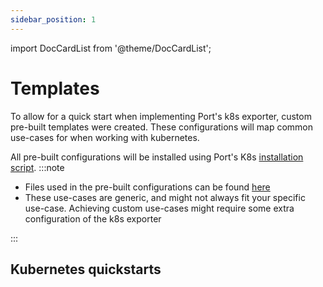 ```yaml
---
sidebar_position: 1
---
```


import DocCardList from '@theme/DocCardList';

# Templates

To allow for a quick start when implementing Port's k8s exporter, custom pre-built templates were created. These configurations will map common use-cases for when working with kubernetes.

All pre-built configurations will be installed using Port's K8s [installation script](../installation-script.md).
:::note

- Files used in the pre-built configurations can be found [here](https://github.com/port-labs/template-assets/tree/main/kubernetes)
- These use-cases are generic, and might not always fit your specific use-case. Achieving custom use-cases might require some extra configuration of the k8s exporter

:::

## Kubernetes quickstarts

<DocCardList/>
